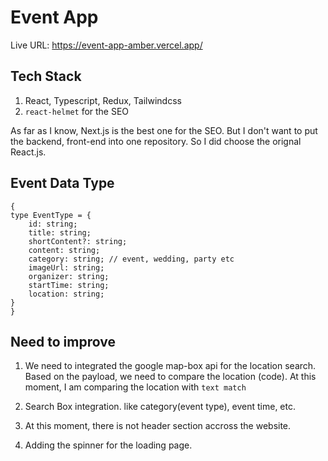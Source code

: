 # Event App 

Live URL: https://event-app-amber.vercel.app/

## Tech Stack

1. React, Typescript, Redux, Tailwindcss
2. `react-helmet` for the SEO

As far as I know, Next.js is the best one for the SEO. 
But I don't want to put the backend, front-end into one repository. So I did choose the orignal React.js.

## Event Data Type

```
{
type EventType = {
    id: string;
    title: string;
    shortContent?: string;
    content: string;
    category: string; // event, wedding, party etc
    imageUrl: string;
    organizer: string;
    startTime: string;
    location: string;
}
}
```

## Need to improve

1. We need to integrated the google map-box api for the location search.
Based on the payload, we need to compare the location (code).
At this moment, I am comparing the location with `text match`

2. Search Box integration.
like category(event type), event time, etc.

3. At this moment, there is not header section accross the website.

4. Adding the spinner for the loading page.



